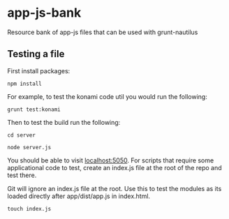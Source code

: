 app-js-bank
===========

[localhost:5050]: http://localhost:5050

Resource bank of app-js files that can be used with grunt-nautilus

## Testing a file

First install packages:

```
npm install
```

For example, to test the konami code util you would run the following:

```
grunt test:konami
```

Then to test the build run the following:

```
cd server

node server.js
```

You should be able to visit [localhost:5050][]. For scripts that require some applicational code to test, create an index.js file at the root of the repo and test there.

Git will ignore an index.js file at the root. Use this to test the modules as its loaded directly after app/dist/app.js in index.html.

```
touch index.js
```